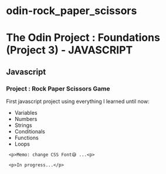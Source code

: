 # odin-rock_paper_scissors
 
 <h1> The Odin Project : Foundations (Project 3) - JAVASCRIPT</h1>
  <h2>Javascript</h2>
    <h3>Project : Rock Paper Scissors Game</h3>
     <p>First javascript project using everything I learned until now: </p>
     <ul>
      <li>Variables</li>
      <li>Numbers</li>
      <li>Strings</li>
      <li>Conditionals</li>
      <li>Functions</li>
      <li>Loops</li>
     </ul>
     
     <p>Memo: change CSS Font😅 ...<p>
     
     <p>In progress...</p>

     


